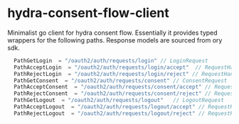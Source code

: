 # hydra-consent-flow-client

Minimalist go client for hydra consent flow. Essentially it provides typed wrappers for the following paths. Response models are sourced from ory sdk.

```go
  PathGetLogin  = "/oauth2/auth/requests/login" // LoginRequest
  PathAcceptLogin  = "/oauth2/auth/requests/login/accept"  // RequestHandlerResponse
  PathRejectLogin  = "/oauth2/auth/requests/login/reject" // RequestHandlerResponse
  PathGetConsent  = "/oauth2/auth/requests/consent" // ConsentRequest
  PathAcceptConsent  = "/oauth2/auth/requests/consent/accept" // RequestHandlerResponse
  PathRejectConsent  = "/oauth2/auth/requests/consent/reject" // RequestHandlerResponse
  PathGetLogout  = "/oauth2/auth/requests/logout"   // LogoutRequest
  PathAcceptLogout  = "/oauth2/auth/requests/logout/accept" // RequestHandlerResponse
  PathRejectLogout  = "/oauth2/auth/requests/logout/reject" // RequestHandlerResponse
```